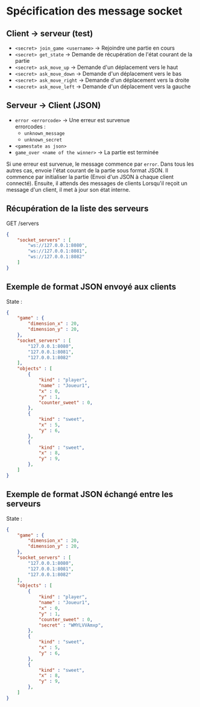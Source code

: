 # Spécification des message socket

## Client -> serveur (test)

- `<secret> join_game <username>`  -> Rejoindre une partie en cours
- `<secret> get_state` -> Demande de récupération de l'état courant de la partie
- `<secret> ask_move_up` -> Demande d'un déplacement vers le haut
- `<secret> ask_move_down` -> Demande d'un déplacement vers le bas
- `<secret> ask_move_right` -> Demande d'un déplacement vers la droite
- `<secret> ask_move_left` -> Demande d'un déplacement vers la gauche

## Serveur -> Client (JSON)

- `error <errorcode>` -> Une erreur est survenue<br>
    errorcodes :
    - `unknown_message`
    - `unknown_secret`
- `<gamestate as json>`
- `game_over <name of the winner>` -> La partie est terminée

Si une erreur est survenue, le message commence par `error`. 
Dans tous les autres cas, envoie l'état courant de la partie sous format JSON.
Il commence par initialiser la partie (Envoi d'un JSON à chaque client connecté).
Ensuite, il attends des messages de clients
Lorsqu'il reçoit un message d'un client, il met à jour son état interne.


## Récupération de la liste des serveurs
GET /servers
```json
{
    "socket_servers" : [
        "ws://127.0.0.1:8080",
        "ws://127.0.0.1:8081",
        "ws://127.0.0.1:8082"
    ]
}
```

## Exemple de format JSON envoyé aux clients
State : 
```json
{
    "game" : {
        "dimension_x" : 20,
        "dimension_y" : 20,
    },
    "socket_servers" : [
        "127.0.0.1:8080",
        "127.0.0.1:8081",
        "127.0.0.1:8082"
    ],
    "objects" : [
        {
            "kind" : "player",
            "name" : "Joueur1",
            "x" : 0,
            "y" : 1,
            "counter_sweet" : 0,
        },
        {
            "kind" : "sweet",
            "x" : 5,
            "y" : 6,
        },
        {
            "kind" : "sweet",
            "x" : 8,
            "y" : 9,
        },
    ]
}
```

## Exemple de format JSON échangé entre les serveurs
State : 
```json
{
    "game" : {
        "dimension_x" : 20,
        "dimension_y" : 20,
    },
    "socket_servers" : [
        "127.0.0.1:8080",
        "127.0.0.1:8081",
        "127.0.0.1:8082"
    ],
    "objects" : [
        {
            "kind" : "player",
            "name" : "Joueur1",
            "x" : 0,
            "y" : 1,
            "counter_sweet" : 0,
            "secret" : "WMYLVVAmxp",
        },
        {
            "kind" : "sweet",
            "x" : 5,
            "y" : 6,
        },
        {
            "kind" : "sweet",
            "x" : 8,
            "y" : 9,
        },
    ]
}
```